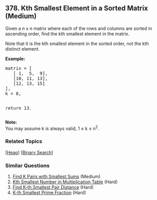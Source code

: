 <!--|This file generated by command(leetcode description); DO NOT EDIT.    |-->
<!--+----------------------------------------------------------------------+-->
<!--|@author    Openset <openset.wang@gmail.com>                           |-->
<!--|@link      https://github.com/openset                                 |-->
<!--|@home      https://github.com/openset/leetcode                        |-->
<!--+----------------------------------------------------------------------+-->

## 378. Kth Smallest Element in a Sorted Matrix (Medium)

<p>Given a <i>n</i> x <i>n</i> matrix where each of the rows and columns are sorted in ascending order, find the kth smallest element in the matrix.</p>

<p>
Note that it is the kth smallest element in the sorted order, not the kth distinct element.
</p>

<p><b>Example:</b>
<pre>
matrix = [
   [ 1,  5,  9],
   [10, 11, 13],
   [12, 13, 15]
],
k = 8,

return 13.
</pre>
</p>

<p><b>Note: </b><br>
You may assume k is always valid, 1 &le; k &le; n<sup>2</sup>.</p>

### Related Topics
[[Heap](https://github.com/openset/leetcode/tree/master/tag/heap/README.md)] [[Binary Search](https://github.com/openset/leetcode/tree/master/tag/binary-search/README.md)] 

### Similar Questions
  1. [Find K Pairs with Smallest Sums](https://github.com/openset/leetcode/tree/master/problems/find-k-pairs-with-smallest-sums) (Medium)
  1. [Kth Smallest Number in Multiplication Table](https://github.com/openset/leetcode/tree/master/problems/kth-smallest-number-in-multiplication-table) (Hard)
  1. [Find K-th Smallest Pair Distance](https://github.com/openset/leetcode/tree/master/problems/find-k-th-smallest-pair-distance) (Hard)
  1. [K-th Smallest Prime Fraction](https://github.com/openset/leetcode/tree/master/problems/k-th-smallest-prime-fraction) (Hard)

